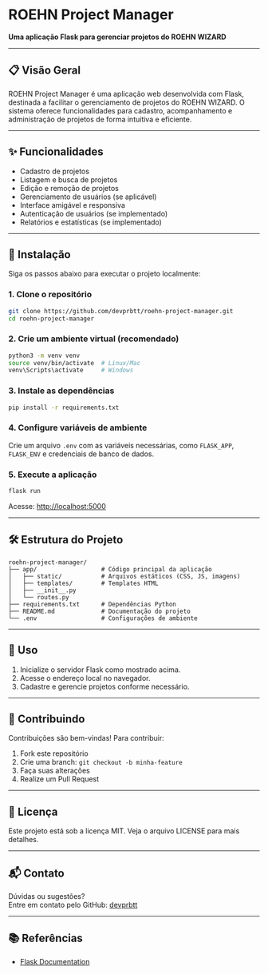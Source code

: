 # ROEHN Project Manager

**Uma aplicação Flask para gerenciar projetos do ROEHN WIZARD**

---

## 📋 Visão Geral

ROEHN Project Manager é uma aplicação web desenvolvida com Flask, destinada a facilitar o gerenciamento de projetos do ROEHN WIZARD. O sistema oferece funcionalidades para cadastro, acompanhamento e administração de projetos de forma intuitiva e eficiente.

---

## ✨ Funcionalidades

- Cadastro de projetos
- Listagem e busca de projetos
- Edição e remoção de projetos
- Gerenciamento de usuários (se aplicável)
- Interface amigável e responsiva
- Autenticação de usuários (se implementado)
- Relatórios e estatísticas (se implementado)

---

## 🚀 Instalação

Siga os passos abaixo para executar o projeto localmente:

### 1. Clone o repositório

```bash
git clone https://github.com/devprbtt/roehn-project-manager.git
cd roehn-project-manager
```

### 2. Crie um ambiente virtual (recomendado)

```bash
python3 -m venv venv
source venv/bin/activate  # Linux/Mac
venv\Scripts\activate     # Windows
```

### 3. Instale as dependências

```bash
pip install -r requirements.txt
```

### 4. Configure variáveis de ambiente

Crie um arquivo `.env` com as variáveis necessárias, como `FLASK_APP`, `FLASK_ENV` e credenciais de banco de dados.

### 5. Execute a aplicação

```bash
flask run
```

Acesse: [http://localhost:5000](http://localhost:5000)

---

## 🛠 Estrutura do Projeto

```text
roehn-project-manager/
├── app/                  # Código principal da aplicação
│   ├── static/           # Arquivos estáticos (CSS, JS, imagens)
│   ├── templates/        # Templates HTML
│   ├── __init__.py
│   └── routes.py
├── requirements.txt      # Dependências Python
├── README.md             # Documentação do projeto
└── .env                  # Configurações de ambiente
```

---

## 📑 Uso

1. Inicialize o servidor Flask como mostrado acima.
2. Acesse o endereço local no navegador.
3. Cadastre e gerencie projetos conforme necessário.

---

## 🤝 Contribuindo

Contribuições são bem-vindas! Para contribuir:

1. Fork este repositório
2. Crie uma branch: `git checkout -b minha-feature`
3. Faça suas alterações
4. Realize um Pull Request

---

## 📄 Licença

Este projeto está sob a licença MIT. Veja o arquivo LICENSE para mais detalhes.

---

## 📬 Contato

Dúvidas ou sugestões?  
Entre em contato pelo GitHub: [devprbtt](https://github.com/devprbtt)

---

## 📚 Referências

- [Flask Documentation](https://flask.palletsprojects.com/)
